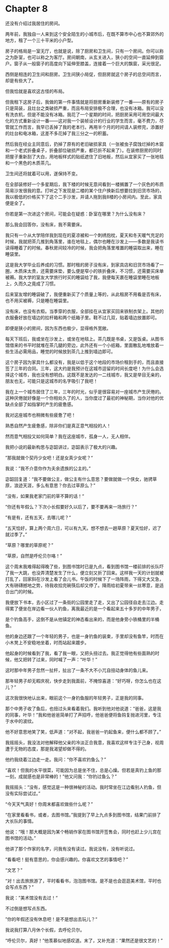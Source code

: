 # Chapter 8

还没有介绍过我居住的房间。

两年前，我独自一人来到这个安全陌生的小城市后，在既不算市中心也不算郊外的地方，租了一个三十平米的小户型。

房子的格局是一室无厅，也就是说，除了厨房和卫生间，只有一个房间。你可以称之为卧室，也可以称之为客厅。房间朝南，从玄关进入，狭小的空间一直延伸到窗户。窗子从一般窗子的高度向下延伸至膝盖，连接着一个巨大的飘窗，采光很足。

西侧是相连的卫生间和厨房。卫生间狭小局促，但厨房就这个房子的总空间而言，却是有些大了。

但我恰就是喜欢这古怪的布局。

但我租下这房子后，我做的第一件事情就是将厨房重新装修了一番——原有的房子只是简装，且灶台之类破损严重，而且布局安排极不合理，也没有冰箱。我可以没有洗衣机，但是不能没有冰箱。我花了一个星期的时间，把厨房采用可用空间最大化的方式重新设计一番——这对我一个装帧设计的行业的学生而言，毫不费力，尽管就工作而言，我早已丢掉了我的老本行。再用半个月的时间请人装修完，添置好的灶台和电冰箱，这差不多花掉了我三分之一的积蓄。

然后我在经业主同意后，扔掉了原有的老旧破损家具（一张被虫子腐蚀烂掉的木窗和一个老式折叠桌子，折叠部位破损严重，都已折不起来了）。在装修厨房的同时把屋子重新刮了大白，用地板样式的贴纸遮住了旧地板，然后从宜家买了一张地毯和一个黑色的木质茶几。

卫生间还将就着可以用，遂保持不变。

在全部装修好一个多星期后，我下楼的时候无意间看到一楼搁置了一个灰色的布质简易沙发很我的意。打听之下发现是二楼的某个住户换新后想要拉到旧货市场的，我以极低的价格买下了这个二手沙发，并请人拖到我8楼的小房间内。至此，家具便是全了。

你若是第一次进这个房间，可能会在疑惑：卧室在哪里？为什么没有床？

那么我会回答你，没有床，我不需要床。

我只有一个从大学陪伴我到现在的夏凉被和一个刺绣抱枕，夏天和冬天暖气充足的时候，我就把茶几推到角落里，谁在地毯上，偶尔也睡在沙发上——多数是我读书读得睡着了的时候。春秋房间较冷的时候，我会把角落里堆置的睡袋取出来，睡在睡袋里。

这是我大学毕业后养成的习惯。那时租的房子没有床，到家具店和旧货市场看了一圈，木质床太贵，还需要床垫，要么便是窄小的铁折叠床，不习惯，还需要买床单被褥。我大学的室友大学旅行时买的睡袋给了我，我便每天裹在睡袋里睡在地板上，久而久之竟成了习惯。

后来室友增的睡袋破了，我便重新买了个质量上等的，从此租房不用看是否有床，也不用买被褥，只是睡在睡袋里。

没有床，也没有衣柜。当季穿的衣服，全部挂在从宜家买回来铁制衣架上。其他的衣服叠好放在墙边的拉杆箱和两个纸箱子里。鞋不过几双，贴着墙边放置即可。

即便是狭小的房间，因为东西也极少，显得格外宽敞。

每天下班后，我或坐在沙发上，或坐在地毯上。茶几既是书桌，又是饭桌。从图书馆借来的书平时就堆在茶几腿的旁边，此外还有一个小纸箱，里面散乱地堆放着一些生活必需用品，睡觉的时候放到茶几上推到墙边即可。

这个房子因为家具什么都没有，我是以低于这个地段的市场价租到手的，而且直接签了三年的合同。三年，这大约是我预计在这城市逗留的时间长度吧！为什么会选择这个城市，我也没有想明白。这既不是发达的一二线城市，我又是举目无亲的，朋友也无，可能只是这城市的名字吸引了我吧！

我在上一个城市居住了三年，三年的时光，似乎是很容易对一座城市产生厌倦的。这种厌倦就好像是一个你相处久了的人，当你度过了最初的神秘期，当你对他的优缺点全部了如指掌时产生的疲惫感。

我对这座城市也稍微有些疲惫了吧！

熟悉自然产生疲惫感，除非你们是真正意气相投的人！

然而意气相投又如何简单？我在这座城市，孤身一人，无人相伴。

我把小说的最新构思与宓韶讲过，宓韶表示了极大的兴趣。

”那我就做个契丹少女吧！还是女真少女呢？“

我说：”我不介意你作为夫余遗族的公主的。”

宓韶回复道：“我不要做公主，做公主有什么意思？要做就做一个侠女，驰骋草原，浪迹天涯，多么有意思？你去过草原么？”

“没有，如果我老家门前的草不算的话！“

”你还有年假么？下次小长假要好久以后了，要不要再来一场旅行？“

”有是有，还有五天，去哪儿呢？“

“五天恰好，算上两个周六日，可以有九天。想不想去一趟草原？夏天恰好，迟了就过季了。”

“草原？哪里的草原呢？”

“草原，自然是呼伦贝尔咯！”

这个周末我难得起得晚了些，到图书馆时已是九点，看到图书馆一楼前排的长队吓了我一大跳，也没弄清楚发生了什么，便立刻又折了回来。这样我一天的计划就被打乱了，回家斜在沙发上看了会儿书。午饭的时候下了一场阵雨，下得又大又急，大有磅礴撼地之势，待我收拾完碗筷后却又停了。降雨给初夏带来一丝寒意，是适合出门的时候。

我便放下书本，去小区过了一条街的公园里走了走，又出了公园径自走去江边。走得累了便坐在岸边看一伙人钓鱼，离我最近的是一个看起来五十多岁的中年男子，

是个钓鱼高手，这倒不是从他镇定的神态看出来的，而是他身旁小铁桶里的半桶鱼。

他的身边还跟了一个年轻的男子，也是一身钓鱼的装束，手里却没有鱼竿，时而在小木凳上不安稳地坐着，时而站起来踱步。

他起身的时候看到了我，看了我一眼，又把头扭过去。我正觉得他有些面熟的时候，他又把转了过来，同时喊了一声：“叶华！”

这时那中年男子忽然一扯杆，扯出了一条不大不小兀自扭动身体的鱼儿来。

那年轻男子却无暇庆祝，快步走到我面前，不掩惊喜道：“好巧呀，你怎么也在这儿？”

这次我很快地认出来，眼前这个一身钓鱼服的年轻男子，正是我的同事。

那个中男子收了鱼后，也扭过头来看着我们。我听到他对他说道：“爸爸，这是我的同事，叶华！”我和他爸爸简单打了声招呼，他爸爸便将鱼钩复抛进河里，专注于水中的波纹。

他不好意思地笑了笑，低声道：”对不起，我爸爸一钓起鱼来，便什么都不顾了。”

我摇摇头，我没法对他解释他父亲的冷淡正合我意，我喜欢这样专注于己身，视周遭于无物的态度，那是我渴望却做不得的。

他约我绕着江边走一走。我问：“你不喜欢钓鱼么？”

“喜欢！但我的水平很菜，可能因为总是坐不住，总是心燥。但若是真钓上鱼的那一刻，成就感也是非常棒的！”他又问我：“你钓过鱼么？”

我摇摇头：“没有，感觉这是一种很神秘的活动。我时常坐在江边看别人钓鱼，但没有实际尝试过。”

“今天天气真好！你周末都喜欢做些什么呢？”

“在家里看看书，或者，去图书馆。”我提到了早上九点多到图书馆，结果门前排了大长队的事情。

他说：“哦！那大概是因为某个畅销作家在图书馆开签售会，同时也赶上少儿宫在图书馆的活动。”

他讲了那个作家的名字，问我有没有读过。我说没有，没有听说过。

“看看吧！挺有意思的，你会感兴趣的。你喜欢文艺的事情吧？”

“文艺？”

“对！出去旅旅游了，平时看看书，泡泡图书馆。是不是也会逛逛美术馆，平时也会写点东西？”

我说：”美术馆没有去过！“

不过倒是想写点东西。

”你的年假还没有休息吧！是不是想出去玩儿？“

我说我打算八月休个长假，去呼伦贝尔。

“呼伦贝尔，真好！”他羡慕似地感叹道。末了，又补充道：“果然还是很文艺的！”